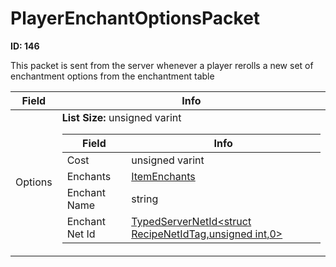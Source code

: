 # PlayerEnchantOptionsPacket

**ID: 146**  

This packet is sent from the server whenever a player rerolls a new set of enchantment options from the enchantment table

<table><thead><tr><th>Field</th><th>Info</th></tr></thead><tbody>
<tr><td>Options</td><td><b>List Size:</b> unsigned varint
  <table><thead><tr><th>Field</th><th>Info</th></tr></thead><tbody>
  <tr><td>Cost</td><td>unsigned varint</td></tr>
  <tr><td>Enchants</td><td><a href="../types/ItemEnchants.md">ItemEnchants</a></td></tr>
  <tr><td>Enchant Name</td><td>string</td></tr>
  <tr><td>Enchant Net Id</td><td><a href="../types/TypedServerNetId_RecipeNetIdTag.md">TypedServerNetId&lt;struct RecipeNetIdTag,unsigned int,0&gt;</a></td></tr>
  </tbody></table></td></tr>
</tbody></table>